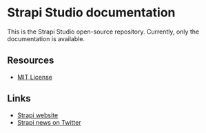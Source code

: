 # Strapi Studio documentation

This is the Strapi Studio open-source repository. Currently, only the documentation
is available.

## Resources

- [MIT License](LICENSE.md)

## Links

- [Strapi website](http://strapi.io/)
- [Strapi news on Twitter](https://twitter.com/strapijs)
